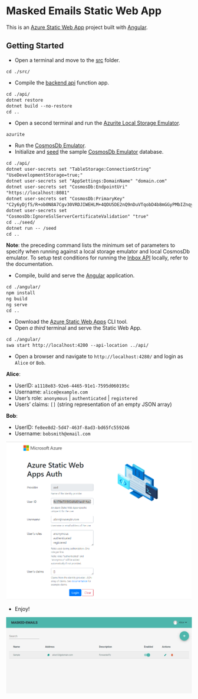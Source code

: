 # Masked Emails Static Web App

This is an
[Azure Static Web App](https://docs.microsoft.com/azure/static-web-apps/overview)
project built with [Angular](https://angular.io/).

## Getting Started

- Open a terminal and move to the [src](./src) folder.

```
cd ./src/

```

- Compile the [backend api](../api) function app.

```
cd ./api/
dotnet restore
dotnet build --no-restore
cd ..

```

- Open a second terminal and run the [Azurite Local Storage Emulator]().

```
azurite

```

- Run the [CosmosDb Emulator](https://docs.microsoft.com/en-us/azure/cosmos-db/local-emulator).
- Initialize and [seed](../seed) the sample [CosmosDb Emulator](https://docs.microsoft.com/en-us/azure/cosmos-db/local-emulator) database.

```
cd ./api/
dotnet user-secrets set "TableStorage:ConnectionString" "UseDevelopmentStorage=true;"
dotnet user-secrets set "AppSettings:DomainName" "domain.com"
dotnet user-secrets set "CosmosDb:EndpointUri" "https://localhost:8081"
dotnet user-secrets set "CosmosDb:PrimaryKey" "C2y6yDjf5/R+ob0N8A7Cgv30VRDJIWEHLM+4QDU5DE2nQ9nDuVTqobD4b8mGGyPMbIZnqyMsEcaGQy67XIw/Jw=="
dotnet user-secrets set "CosmosDb:IgnoreSslServerCertificateValidation" "true"
cd ../seed/
dotnet run -- /seed
cd ..

```

**Note**: the preceding command lists the minimum set of parameters to specify when
running against a local storage emulator and local CosmosDb emulator. To setup test
conditions for running the [Inbox API](https://github.com/springcomp/masked-emails-inboxapi#configuration) locally, refer to the documentation.
  
- Compile, build and serve the [Angular](https://angular.io/) application.

```
cd ./angular/
npm install
ng build
ng serve
cd ..

```

- Download the [Azure Static Web Apps](https://docs.microsoft.com/azure/static-web-apps/overview) CLI tool.
- Open _a third_ terminal and serve the Static Web App.

```
cd ./angular/
swa start http://localhost:4200 --api-location ../api/

```

- Open a browser and navigate to `http://localhost:4280/` and login as `Alice` or `Bob`.

**Alice**:
- UserID: `a1118e83-92e6-4465-91e1-7595d060195c`
- Username: `alice@example.com`
- User’s role: `anonymous` | `authenticated` | `registered`
- Users’ claims: `[]` (string representation of an empty JSON array)

**Bob**:
- UserID: `fe8ee8d2-5d47-463f-8ad3-bd65fc559246`
- Username: `bobsmith@email.com`

![](assets/static-web-app-auth.png)

- Enjoy!

![](assets/masked-emails-app.png)